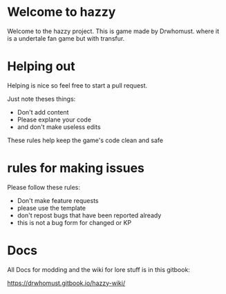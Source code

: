 # Welcome to hazzy

Welcome to the hazzy project. This is game made by Drwhomust.
where it is a undertale fan game but with transfur.

# Helping out
Helping is nice so feel free to start a pull request.

Just note theses things:

- Don't add content
- Please explane your code
- and don't make useless edits

These rules help keep the game's code clean and safe

# rules for making issues

Please follow these rules:

- Don't make feature requests
- please use the template
- don't repost bugs that have been reported already
- this is not a bug form for changed or KP

# Docs

All Docs for modding and the wiki for lore stuff is in this gitbook:

https://drwhomust.gitbook.io/hazzy-wiki/
